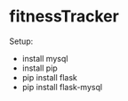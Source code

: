 # fitnessTracker

Setup:
  - install mysql
  - install pip
  - pip install flask
  - pip install flask-mysql
